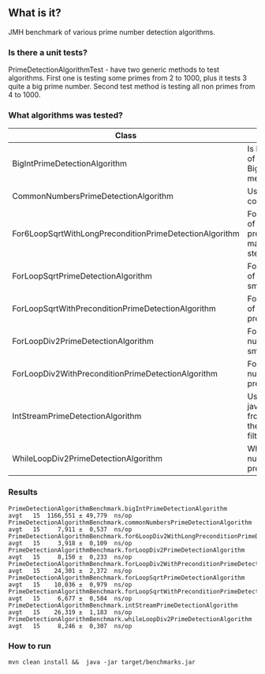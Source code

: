 ## What is it?
JMH benchmark of various prime number detection algorithms.


### Is there a unit tests?
PrimeDetectionAlgorithmTest - have two generic methods to test algorithms. First one is testing some primes from 2 to 1000, 
plus it tests 3 quite a big prime number. Second test method is testing all non primes from 4 to 1000. 


### What algorithms was tested?

|Class|Description|
|---|---|
|BigIntPrimeDetectionAlgorithm| Is based on 100 certainty of BigInteger.isProbablePrime method|
|CommonNumbersPrimeDetectionAlgorithm|Used method from commons-math library |
|For6LoopSqrtWithLongPreconditionPrimeDetectionAlgorithm|For loop until square root of the testing number with precondition. Steps are made with size of 6, each step has two condition.|
|ForLoopSqrtPrimeDetectionAlgorithm|For loop until  square root of the testing number with small precondition|
|ForLoopSqrtWithPreconditionPrimeDetectionAlgorithm|For loop until  square root of the testing number with precondition|
|ForLoopDiv2PrimeDetectionAlgorithm|For loop until tested number divided 2 with small precondition|
|ForLoopDiv2WithPreconditionPrimeDetectionAlgorithm|For loop until tested number divided 2 with precondition|
|IntStreamPrimeDetectionAlgorithm|Used java.util.stream.IntStream from 2 to square root of the testing number plus filtering|
|WhileLoopDiv2PrimeDetectionAlgorithm|While loop until tested number divided 2 with precondition|

### Results 

```
PrimeDetectionAlgorithmBenchmark.bigIntPrimeDetectionAlgorithm                            avgt   15  1166,551 ± 49,779  ns/op
PrimeDetectionAlgorithmBenchmark.commonNumbersPrimeDetectionAlgorithm                     avgt   15     7,911 ±  0,537  ns/op
PrimeDetectionAlgorithmBenchmark.for6LoopDiv2WithLongPreconditionPrimeDetectionAlgorithm  avgt   15     3,918 ±  0,109  ns/op
PrimeDetectionAlgorithmBenchmark.forLoopDiv2PrimeDetectionAlgorithm                       avgt   15     8,150 ±  0,233  ns/op
PrimeDetectionAlgorithmBenchmark.forLoopDiv2WithPreconditionPrimeDetectionAlgorithm       avgt   15    24,301 ±  2,372  ns/op
PrimeDetectionAlgorithmBenchmark.forLoopSqrtPrimeDetectionAlgorithm                       avgt   15    10,036 ±  0,979  ns/op
PrimeDetectionAlgorithmBenchmark.forLoopSqrtWithPreconditionPrimeDetectionAlgorithm       avgt   15     6,677 ±  0,584  ns/op
PrimeDetectionAlgorithmBenchmark.intStreamPrimeDetectionAlgorithm                         avgt   15    26,319 ±  1,183  ns/op
PrimeDetectionAlgorithmBenchmark.whileLoopDiv2PrimeDetectionAlgorithm                     avgt   15     8,246 ±  0,307  ns/op
 ```
 
### How to run

```
mvn clean install &&  java -jar target/benchmarks.jar
```